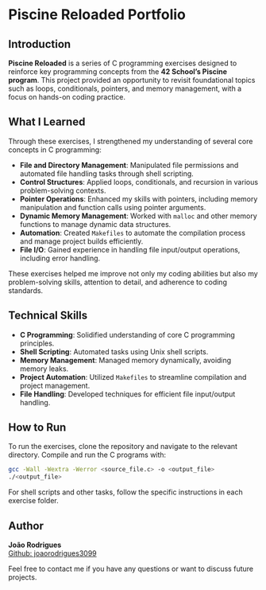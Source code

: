 # Piscine Reloaded Portfolio

## Introduction

**Piscine Reloaded** is a series of C programming exercises designed to reinforce key programming concepts from the **42 School’s Piscine program**. This project provided an opportunity to revisit foundational topics such as loops, conditionals, pointers, and memory management, with a focus on hands-on coding practice.

## What I Learned

Through these exercises, I strengthened my understanding of several core concepts in C programming:

- **File and Directory Management**: Manipulated file permissions and automated file handling tasks through shell scripting.
- **Control Structures**: Applied loops, conditionals, and recursion in various problem-solving contexts.
- **Pointer Operations**: Enhanced my skills with pointers, including memory manipulation and function calls using pointer arguments.
- **Dynamic Memory Management**: Worked with `malloc` and other memory functions to manage dynamic data structures.
- **Automation**: Created `Makefiles` to automate the compilation process and manage project builds efficiently.
- **File I/O**: Gained experience in handling file input/output operations, including error handling.

These exercises helped me improve not only my coding abilities but also my problem-solving skills, attention to detail, and adherence to coding standards.

## Technical Skills

- **C Programming**: Solidified understanding of core C programming principles.
- **Shell Scripting**: Automated tasks using Unix shell scripts.
- **Memory Management**: Managed memory dynamically, avoiding memory leaks.
- **Project Automation**: Utilized `Makefiles` to streamline compilation and project management.
- **File Handling**: Developed techniques for efficient file input/output handling.

## How to Run

To run the exercises, clone the repository and navigate to the relevant directory. Compile and run the C programs with:

```bash
gcc -Wall -Wextra -Werror <source_file.c> -o <output_file>
./<output_file>
```

For shell scripts and other tasks, follow the specific instructions in each exercise folder.

## Author

**João Rodrigues**  
[Github: joaorodrigues3099](https://github.com/joaorodrigues3099)

Feel free to contact me if you have any questions or want to discuss future projects.
